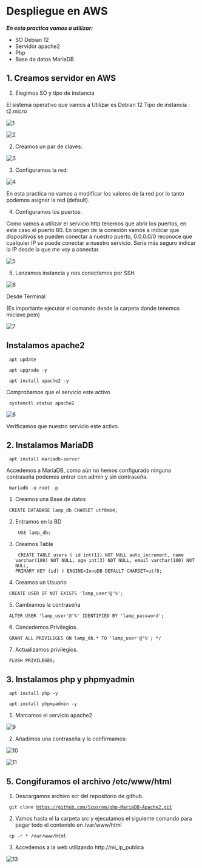 # Despliegue en AWS

***En esta practica vamos a utilizar:***

- SO Debian 12
- Servidor apache2
- Php
- Base de datos MariaDB

## 1. Creamos servidor en AWS

1. Elegimos SO y tipo de instancia
   
El sistema operativo que vamos a Utilizar es Debian 12
Tipo de instancia : t2.micro

![1](https://github.com/Scosrom/practicas/assets/114906778/26cfe80c-29ec-4d45-b194-8eef99e41d45)

![2](https://github.com/Scosrom/practicas/assets/114906778/d93ffb6b-c003-4511-aaae-1d63332ba369)

2. Creamos un par de claves:

![3](https://github.com/Scosrom/practicas/assets/114906778/7e999806-520e-4221-a318-ccfbcdb28ccf)

3. Configuramos la red:

![4](https://github.com/Scosrom/practicas/assets/114906778/5a039b98-6459-48a2-a6c7-199f469d2b23)

En esta practica no vamos a modificar los valores de la red por lo tanto podemos asignar la red (default).

4. Configuramos los puertos:

Como vamos a utilizar el servicio http tenemos que abrir los puertos, en este caso el puerto 80.
En origen de la conexión vamos a indicar que dispositivos se pueden conectar a nuestro puerto, 0.0.0.0/0 reconoce que cualquier IP se puede conectar a nuestro servicio. Sería más seguro indicar la IP desde la que me voy a conectar. 

![5](https://github.com/Scosrom/practicas/assets/114906778/102a3e65-f0c8-4240-9c98-875ae3939255)

5. Lanzamos instancia y nos conectamos por SSH

![6](https://github.com/Scosrom/practicas/assets/114906778/71043521-ee33-440b-8872-9b6d57839d1e)

Desde Terminal

(Es importante ejecutar el comando desde la carpeta donde tenemos miclave.pem)

![7](https://github.com/Scosrom/practicas/assets/114906778/d3df5d5e-6f99-45f4-ab7a-d99850f9d620)

## Instalamos apache2

<code> apt update </code>

<code> apt upgrade -y </code>

<code> apt install apache2 -y </code>

Comprobamos que el servicio este activo

<code> systemctl status apache2 </code>

![8](https://github.com/Scosrom/practicas/assets/114906778/57022d50-19a1-4618-9ad0-227346a1a115)


Verificamos que nuestro servicio este activo. 

## 2. Instalamos MariaDB

<code> apt install mariadb-server </code>

Accedemos a MariaDB, como aún no hemos configurado ninguna contraseña podemos entrar con admin y sin contraseña.

<code> mariadb -u root -p </code>

1. Creamos una Base de datos

<code> CREATE DATABASE lamp_db CHARSET utf8mb4; </code>

2. Entramos en la BD

   <code> USE lamp_db; </code>

3. Creamos Tabla

   <code>   CREATE TABLE users (
  id int(11) NOT NULL auto_increment,
  name varchar(100) NOT NULL,
  age int(3) NOT NULL,
  email varchar(100) NOT NULL,
  PRIMARY KEY (id)
) ENGINE=InnoDB DEFAULT CHARSET=utf8; </code>

   

4. Creamos un Usuario
   
<code> CREATE USER IF NOT EXISTS 'lamp_user'@'%'; </code>


5. Cambiamos la contraseña

<code> ALTER USER 'lamp_user'@'%' IDENTIFIED BY 'lamp_password'; </code>

6. Concedemos Privilegios.
   
  <code> GRANT ALL PRIVILEGES ON lamp_db.* TO 'lamp_user'@'%';
*/ </code>

7. Actualizamos privilegios.

<code> FLUSH PRIVILEGES; </code>


## 3. Instalamos php y phpmyadmin

<code> apt install php -y </code>

<code> apt install phpmyadmin -y </code>

1. Marcamos el servicio apache2

![9](https://github.com/Scosrom/practicas/assets/114906778/e68032f4-cd17-4df5-bd95-b394f956bddc)

2. Añadimos una contraseña y la confirmamos:

![10](https://github.com/Scosrom/practicas/assets/114906778/e9ecb251-0cec-4626-8d1b-010bf13a3a8f)


![11](https://github.com/Scosrom/practicas/assets/114906778/cab47573-c09f-45d5-afc1-58018cc54a38)

## 5. Congifuramos el archivo /etc/www/html

1. Descargamos archivo scr del repositorio de github. 

<code> git clone https://github.com/Scosrom/php-MariaDB-Apache2.git </code>

2. Vamos hasta el la carpeta src y ejecutamos el siguiente comando para pegar todo el contenido en /var/www/html

<code> cp -r * /var/www/html </code>

3. Accedemos a la web utilizando http://mi_ip_publica

![13](https://github.com/Scosrom/practicas/assets/114906778/69bf33a8-d057-4b54-ac05-f88b5b73aa0d)
























